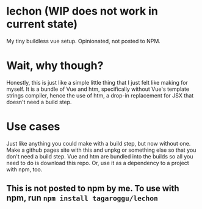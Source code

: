 # lechon (WIP does not work in current state)
My tiny buildless vue setup. Opinionated, not posted to NPM.

# Wait, why though?
Honestly, this is just like a simple little thing that I just felt like making for myself. It is a bundle of Vue and htm, specifically without Vue's template strings compiler, hence the use of htm, a drop-in replacement for JSX that doesn't need a build step.

# Use cases
Just like anything you could make with a build step, but now without one. Make a github pages site with this and unpkg or something else so that you don't need a build step. Vue and htm are bundled into the builds so all you need to do is download this repo. Or, use it as a dependency to a project with npm, too.
## This is not posted to npm by me. To use with npm, run `npm install tagaroggu/lechon`
